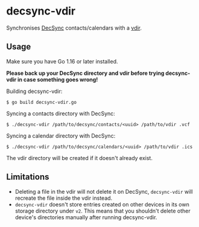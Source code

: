 # decsync-vdir

Synchronises [DecSync](https://github.com/39aldo39/DecSync) contacts/calendars
with a [vdir](https://vdirsyncer.pimutils.org/en/stable/vdir.html).

## Usage

Make sure you have Go 1.16 or later installed.

**Please back up your DecSync directory and vdir before trying decsync-vdir in
case something goes wrong!**

Building decsync-vdir:

```
$ go build decsync-vdir.go
```

Syncing a contacts directory with DecSync:

```
$ ./decsync-vdir /path/to/decsync/contacts/<uuid> /path/to/vdir .vcf
```

Syncing a calendar directory with DecSync:

```
$ ./decsync-vdir /path/to/decsync/calendars/<uuid> /path/to/vdir .ics
```

The vdir directory will be created if it doesn't already exist.

## Limitations

 - Deleting a file in the vdir will not delete it on DecSync, `decsync-vdir`
   will recreate the file inside the vdir instead.
 - `decsync-vdir` doesn't store entries created on other devices in its own
   storage directory under `v2`. This means that you shouldn't delete other
   device's directories manually after running decsync-vdir.
